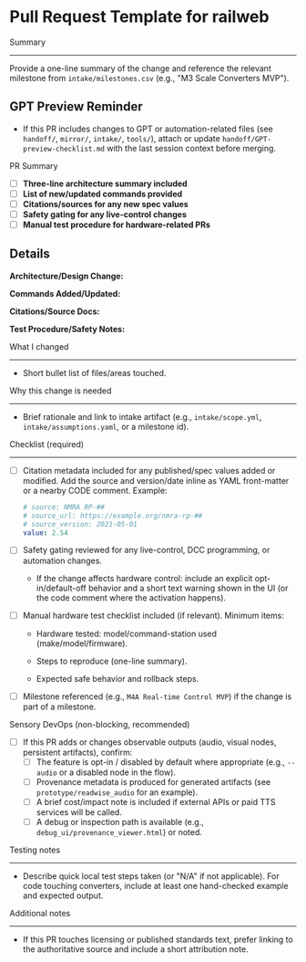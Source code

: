 # Pull Request Template for railweb

Summary

-------

Provide a one-line summary of the change and reference the relevant milestone from `intake/milestones.csv` (e.g., "M3 Scale Converters MVP").

GPT Preview Reminder
--------------------

- If this PR includes changes to GPT or automation-related files (see `handoff/`, `mirror/`, `intake/`, `tools/`), attach or update `handoff/GPT-preview-checklist.md` with the last session context before merging.

PR Summary

- [ ] **Three-line architecture summary included**
- [ ] **List of new/updated commands provided**
- [ ] **Citations/sources for any new spec values**
- [ ] **Safety gating for any live-control changes**
- [ ] **Manual test procedure for hardware-related PRs**

## Details

**Architecture/Design Change:**

<!-- 3-line summary here -->

**Commands Added/Updated:**

<!-- List commands or interfaces -->

**Citations/Source Docs:**

<!-- Reference intake docs, spec files, or other sources -->

**Test Procedure/Safety Notes:**

<!-- Manual test steps or safety validation (for hardware or live systems) -->

What I changed

-------

- Short bullet list of files/areas touched.

Why this change is needed

-------

- Brief rationale and link to intake artifact (e.g., `intake/scope.yml`, `intake/assumptions.yaml`, or a milestone id).

Checklist (required)

-------

- [ ] Citation metadata included for any published/spec values added or modified. Add the source and version/date inline as YAML front-matter or a nearby CODE comment. Example:

  ```yaml
  # source: NMRA RP-##
  # source_url: https://example.org/nmra-rp-##
  # source_version: 2021-05-01
  value: 2.54
  ```

- [ ] Safety gating reviewed for any live-control, DCC programming, or automation changes.

  - If the change affects hardware control: include an explicit opt-in/default-off behavior and a short text warning shown in the UI (or the code comment where the activation happens).

- [ ] Manual hardware test checklist included (if relevant). Minimum items:

  - Hardware tested: model/command-station used (make/model/firmware).

  - Steps to reproduce (one-line summary).

  - Expected safe behavior and rollback steps.

- [ ] Milestone referenced (e.g., `M4A Real-time Control MVP`) if the change is part of a milestone.

Sensory DevOps (non-blocking, recommended)

- [ ] If this PR adds or changes observable outputs (audio, visual nodes, persistent artifacts), confirm:
  - [ ] The feature is opt-in / disabled by default where appropriate (e.g., `--audio` or a disabled node in the flow).
  - [ ] Provenance metadata is produced for generated artifacts (see `prototype/readwise_audio` for an example).
  - [ ] A brief cost/impact note is included if external APIs or paid TTS services will be called.
  - [ ] A debug or inspection path is available (e.g., `debug_ui/provenance_viewer.html`) or noted.

Testing notes

-------

- Describe quick local test steps taken (or "N/A" if not applicable). For code touching converters, include at least one hand-checked example and expected output.

Additional notes

-------

- If this PR touches licensing or published standards text, prefer linking to the authoritative source and include a short attribution note.

